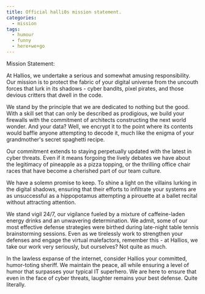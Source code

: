 ```yaml
---
title: Official halli0s mission statement.
categories:
  - mission
tags:
  - humour
  - funny
  - here+we+go
---
```


Mission Statement:

At Hallios, we undertake a serious and somewhat amusing responsibility. Our mission is to protect the fabric of your digital universe from the uncouth forces that lurk in its shadows - cyber bandits, pixel pirates, and those devious critters that dwell in the code.

We stand by the principle that we are dedicated to nothing but the good. With a skill set that can only be described as prodigious, we build your firewalls with the commitment of architects constructing the next world wonder. And your data? Well, we encrypt it to the point where its contents would baffle anyone attempting to decode it, much like the enigma of your grandmother's secret spaghetti recipe.

Our commitment extends to staying perpetually updated with the latest in cyber threats. Even if it means forgoing the lively debates we have about the legitimacy of pineapple as a pizza topping, or the thrilling office chair races that have become a cherished part of our team culture.

We have a solemn promise to keep. To shine a light on the villains lurking in the digital shadows, ensuring that their efforts to infiltrate your systems are as unsuccessful as a hippopotamus attempting a pirouette at a ballet recital without attracting attention.

We stand vigil 24/7, our vigilance fueled by a mixture of caffeine-laden energy drinks and an unwavering determination. We admit, some of our most effective defense strategies were birthed during late-night table tennis brainstorming sessions. Even as we tirelessly work to strengthen your defenses and engage the virtual malefactors, remember this - at Hallios, we take our work very seriously, but ourselves? Not quite as much.

In the lawless expanse of the internet, consider Hallios your committed, humor-toting sheriff. We maintain the peace, all while ensuring a level of humor that surpasses your typical IT superhero. We are here to ensure that even in the face of cyber threats, laughter remains your best defense. Quite literally.
